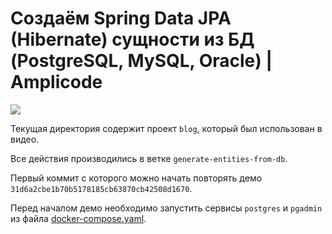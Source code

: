 # Создаём Spring Data JPA (Hibernate) сущности из БД (PostgreSQL, MySQL, Oracle) | Amplicode

[![](https://i3.ytimg.com/vi/uxdec6WIWEg/maxresdefault.jpg)](http://www.youtube.com/watch?v=uxdec6WIWEg)

Текущая директория содержит проект `blog`, который был использован в видео.

Все действия производились в ветке `generate-entities-from-db`.

Первый коммит с которого можно начать повторять демо `31d6a2cbe1b70b5178185cb63870cb42508d1670`.

Перед началом демо необходимо запустить сервисы `postgres` и `pgadmin` из файла [docker-compose.yaml](docker-compose.yaml).
